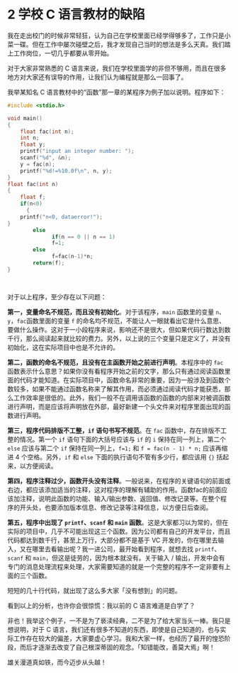 # 2 学校 C 语言教材的缺陷

我在走出校门的时候非常轻狂，认为自己在学校里面已经学得够多了，工作只是小菜一碟。但在工作中屡次碰壁之后，我才发现自己当时的想法是多么天真。我们踏上工作岗位，一切几乎都要从零开始。

对于大家非常熟悉的 C 语言来说，我们在学校里面学的非但不够用，而且在很多地方对大家还有误导的作用，让我们认为编程就是那么一回事了。

我举某知名 C 语言教材中的“函数”那一章的某程序为例子加以说明。程序如下：

```cpp
#include <stdio.h>

void main()
{
    float fac(int n);
    int n;
    float y;
    printf("input an integer number: ");
    scanf("%d", &n);
    y = fac(n);
    printf("%d!=%10.0f\n", n, y);
}
float fac(int n)
{
    float f;
    if(n<0)
      {
    printf("n<0, dataerror!");
}
        else
              if(n == 0 || n == 1)
              f=1;
        else
              f=fac(n-1)*n;
        return(f);
}

   
```

对于以上程序，至少存在以下问题：

**第一，变量命名不规范，而且没有初始化**。对于该程序，`main` 函数里的变量 `n`、`y`，`fac`函数里面的变量 `f` 的命名均不规范，不能让人一眼就看出它是什么意思、要做什么操作。这对于一小段程序来说，影响还不是很大，但如果代码行数达到数千行，那么阅读起来就比较的费力。另外，以上说的三个变量只是定义了，并没有初始化，这在实际项目中也是不允许的。

**第二，函数的命名不规范，且没有在主函数开始之前进行声明**。本程序中的 `fac` 函数表示什么意思？如果你没有看程序开始之前的文字，那么只有通过阅读函数里面的代码才能知道。在实际项目中，函数命名非常的重要，因为一般涉及到函数个数较多，如果不能通过函数名称来了解其作用，而必须通过阅读代码才能获悉，那么工作效率是很低的。此外，我们一般不在调用该函数的函数的内部来对被调函数进行声明，而是应该将声明放在外部，最好新建一个头文件来对程序里面出现的函数进行声明。

**第三，程序代码排版不工整，`if` 语句书写不规范**。在 `fac` 函数中，存在排版不工整的情况。第一个 `if` 语句下面的大括号应该与 `if` 的 `i` 保持在同一列上，第二个 `else` 应该与第二个 `if` 保持在同一列上，`f=1;` 和 `f = fac(n - 1) * n;` 应该再缩进 4 个空格。另外，`if` 和 `else` 下面的执行语句不管有多少行，都应该用 `{}` 括起来，以方便阅读。

**第四，程序注释过少，函数开头没有注释**。一般说来，在程序的关键语句的前面或右边，都应该添加适当的注释，这对程序的理解有辅助的作用。函数fac的前面应该加注释，说明此函数的功能、输入/输出参数、返回值、修改记录等。在整个程序的开头处，也要添加版本信息、修改记录等注释信息，以方便日后查阅。

**第五，程序中出现了 `printf`、`scanf` 和 `main` 函数**。这是大家都习以为常的，但在实际的项目中，几乎不可能出现这三个函数。因为公司都有自己的开发平台，而且代码都达到数千行，甚至上万行，大部分都不是基于 VC 开发的，你在哪里去输入，又在哪里去看输出呢？我一进公司，最开始看到程序，就想去找 `printf`、`scanf` 和 `main`，但这是徒劳的，因为根本就没有。关于输入 / 输出，开发中会有专门的消息处理流程来处理，大家需要知道的就是一个完整的程序不一定非要有上面的三个函数。

短短的几十行代码，就出现了这么多大家「没有想到」的问题。

看到以上的分析，也许你会很惊慌：我以前的 C 语言难道是白学了？

非也！我举这个例子，一不是为了亵渎经典，二不是为了给大家当头一棒。我只是想说明，对于 C 语言，我们还有很多不知道的东西，即使是自己知道的，也与实际工作存在较大的偏差，大家要虚心学习。我和大家一样，也经历了最开的惶恐阶段，而后才逐渐去改变了自己根深蒂固的观念。「知错能改，善莫大焉」啊！

雄关漫道真如铁，而今迈步从头越！